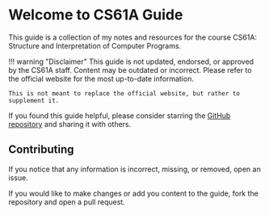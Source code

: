 # Welcome to CS61A Guide

This guide is a collection of my notes and resources for the course CS61A: Structure and Interpretation of Computer Programs.

!!! warning "Disclaimer"
    This guide is not updated, endorsed, or approved by the CS61A staff. Content may be outdated or incorrect. Please refer to the official website for the most up-to-date information.

    This is not meant to replace the official website, but rather to supplement it.

If you found this guide helpful, please consider starring the [GitHub repository](https://github.com/twangodev/cs61a-guide) and sharing it with others.

## Contributing
If you notice that any information is incorrect, missing, or removed, open an issue.

If you would like to make changes or add you content to the guide, fork the repository and open a pull request.
